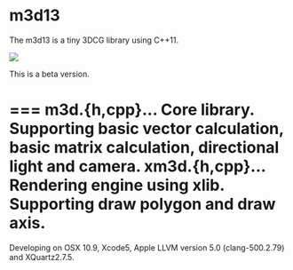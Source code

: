m3d13
===
The m3d13 is a tiny 3DCG library using C++11.

![](https://raw.github.com/0x0c/m3d13/master/sample.png)

This is a beta version.

===
	m3d.{h,cpp}...	Core library.
					Supporting basic vector calculation, basic matrix calculation, directional light and camera.
	xm3d.{h,cpp}...	Rendering engine using xlib.
					Supporting draw polygon and draw axis.
===

Developing on OSX 10.9, Xcode5, Apple LLVM version 5.0 (clang-500.2.79) and XQuartz2.7.5.
